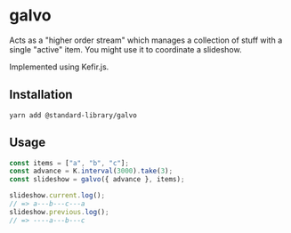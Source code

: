 # galvo

Acts as a "higher order stream" which manages a collection of stuff with a single "active" item. You might use it to coordinate a slideshow.

Implemented using Kefir.js.

## Installation

```shell
yarn add @standard-library/galvo
```

## Usage

```javascript
const items = ["a", "b", "c"];
const advance = K.interval(3000).take(3);
const slideshow = galvo({ advance }, items);

slideshow.current.log();
// => a---b---c---a
slideshow.previous.log();
// => ----a---b---c
```
